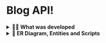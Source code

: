 # Blog API!

<details>
  <summary><strong>👨‍💻 What was developed</strong></summary>

  In this project an API and a database were developed for the production of content for a blog!

  The application was developed in `Node.js` using the `sequelize` package to make a `CRUD` of posts.

   1. Endpoints were developed that are connected to the database following REST principles;

   2. To make a post you need a user and a login, so the **relationship between** `user` and `post` is worked on;

   3. Categories were used for the posts, thus working the **relation of** `posts` to `categories` and `categories` to `posts`.

<br />
</details>

<details>
  <summary  id="diagrama"><strong>🎲 ER Diagram, Entities and Scripts</strong></summary>

  #### Entity-Relationship Diagram

  To guide the manipulation of the tables, use the following DER:

  ![DER](./public/der.png)

  ---

  #### Entities format

  The project uses `ORM Sequelize` to create and update the database.

   - A table called **users**, contains data with the following structure:

    | id  | display_name    | email           | password | image                                                                                   |
    | --- | --------------- | --------------- | -------- | --------------------------------------------------------------------------------------- |
    | 1   | Brett Wiltshire | brett@email.com // tem quer ser único | 123456   | http://4.bp.blogspot.com/_YA50adQ-7vQ/S1gfR_6ufpI/AAAAAAAAAAk/1ErJGgRWZDg/S45/brett.png |

  - A table called **categories**, contains data with the following structure:

    | id  | name |
    | --- | ---- |
    | 18  | News |

  - A table called **blog_posts** contains data with the following structure:

    | id  | title                      | content                                                | user_id | published                | updated                  |
    | --- | -------------------------- | ------------------------------------------------------ | ------- | ------------------------ | ------------------------ |
    | 21  | Latest updates, August 1st | The whole text for the blog post goes here in this key | 14  // Chave estrangeira, referenciando o id de `users`    | 2011-08-01T19:58:00.000Z | 2011-08-01T19:58:51.947Z |


  - A table called **PostCategories**, contains a **composite primary key** using the two structure attributes:

    | post_id | category_id |
    | ------- | ----------- |
    | 50 // Chave primária e estrangeira, referenciando o id de `BlogPosts`     | 20  // Chave primária e estrangeira, referenciando o id de `Categories`     |


    ---

    #### Ready-made script tips

    - Delete the database:
    ```json
    "drop": "npx sequelize-cli db:drop"
    ```

    - Create the database and generate the tables:
    ```json
    "prestart": "npx sequelize-cli db:create && npx sequelize-cli db:migrate"
    ```

    - Insert data / Populate the table:
    ```json
    "seed": "npx sequelize-cli db:seed:all"
    ```

<br />
</details>

